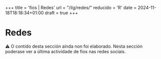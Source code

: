 +++
title = 'fíos | Redes'
url = "/ilg/redes/"
reducido = 'R'
date = 2024-11-18T18:18:34+01:00
draft = true
+++

# Redes

<div id="warning-infoorgas" class="warning" style="margin:0%;margin-top:0;margin-bottom:3%; font-size:14px;">
⚠️ O contido desta sección aínda non foi elaborado. Nesta sección poderase ver a última actividade de fios nas redes sociais.
</div>